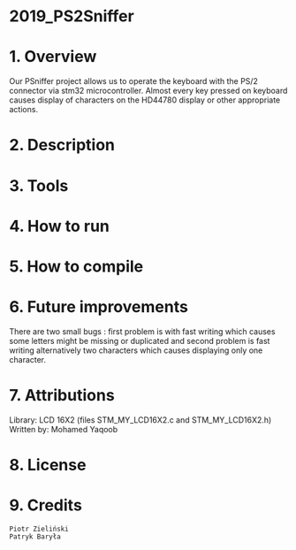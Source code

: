 # 2019_PS2Sniffer
# 1. Overview
  Our PSniffer project allows us to operate the keyboard with the PS/2 connector via stm32 microcontroller. 
  Almost every key pressed on keyboard causes display of characters on the HD44780
  display or other appropriate actions.
 # 2. Description
 # 3. Tools
 # 4. How to run
 # 5. How to compile
 # 6. Future improvements
 There are two small bugs : first problem is with fast writing which causes some letters might be missing 
 or duplicated and second problem is fast writing alternatively two characters which causes displaying only one character.
 # 7. Attributions
  Library: 				LCD 16X2 (files STM_MY_LCD16X2.c and STM_MY_LCD16X2.h)
	Written by:  		Mohamed Yaqoob
 # 8. License 
 # 9. Credits
    Piotr Zieliński
    Patryk Baryła
